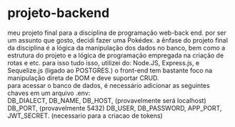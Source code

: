 # projeto-backend
meu projeto final para a disciplina de programação web-back end. por ser um assunto que gosto, decidi fazer uma Pokédex.
a ênfase do projeto final da disciplina é a lógica da manipulação dos dados no banco, bem como a estrutura do projeto e a lógica de programação empregada
na criação de rotas e etc. para isso tudo isso, utilizei do: Node.JS, Express.js, e Sequelize.js (ligado ao POSTGRES.)
o front-end tem bastante foco na manipulação direta de DOM e deve suportar CRUD. 
<br /> para acessar o banco de dados, é necessário adicionar as seguintes chaves em um arquivo .env: <br />
DB_DIALECT,
DB_NAME,
DB_HOST, (provavelmente será localhost)
DB_PORT, (provavelmente 5432)
DB_USER,
DB_PASSWORD,
APP_PORT,
JWT_SECRET. (necessario para a criacao de tokens)
